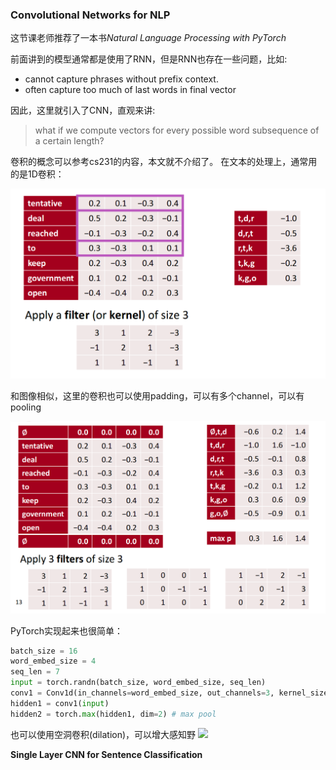 ### Convolutional Networks for NLP


这节课老师推荐了一本书*Natural Language Processing with PyTorch*

前面讲到的模型通常都是使用了RNN，但是RNN也存在一些问题，比如:
- cannot capture phrases without prefix context.
- often capture too much of last words in final vector

因此，这里就引入了CNN，直观来讲:
> what if we compute vectors for every possible word subsequence of a certain length?

卷积的概念可以参考cs231的内容，本文就不介绍了。
在文本的处理上，通常用的是1D卷积：

![](courses/cs224/images/lecture11/1.png)

和图像相似，这里的卷积也可以使用padding，可以有多个channel，可以有pooling

![](courses/cs224/images/lecture11/2.png)

PyTorch实现起来也很简单：

```python
batch_size = 16
word_embed_size = 4
seq_len = 7
input = torch.randn(batch_size, word_embed_size, seq_len)
conv1 = Conv1d(in_channels=word_embed_size, out_channels=3, kernel_size=3) # can add: padding=1
hidden1 = conv1(input)
hidden2 = torch.max(hidden1, dim=2) # max pool
```

也可以使用空洞卷积(dilation)，可以增大感知野
![](https://pic2.zhimg.com/50/v2-4959201e816888c6648f2e78cccfd253_hd.gif)

__Single Layer CNN for Sentence Classification__

